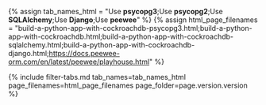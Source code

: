 {% assign tab_names_html = "Use <strong>psycopg3</strong>;Use <strong>psycopg2</strong>;Use <strong>SQLAlchemy</strong>;Use <strong>Django</strong>;Use <strong>peewee</strong>" %}
{% assign html_page_filenames = "build-a-python-app-with-cockroachdb-psycopg3.html;build-a-python-app-with-cockroachdb.html;build-a-python-app-with-cockroachdb-sqlalchemy.html;build-a-python-app-with-cockroachdb-django.html;https://docs.peewee-orm.com/en/latest/peewee/playhouse.html" %}

{% include filter-tabs.md tab_names=tab_names_html page_filenames=html_page_filenames page_folder=page.version.version %}
